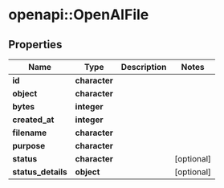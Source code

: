 # openapi::OpenAIFile


## Properties
Name | Type | Description | Notes
------------ | ------------- | ------------- | -------------
**id** | **character** |  | 
**object** | **character** |  | 
**bytes** | **integer** |  | 
**created_at** | **integer** |  | 
**filename** | **character** |  | 
**purpose** | **character** |  | 
**status** | **character** |  | [optional] 
**status_details** | **object** |  | [optional] 



